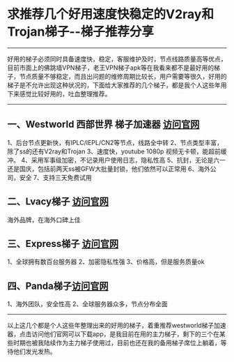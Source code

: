 # 求推荐几个好用速度快稳定的V2ray和Trojan梯子--梯子推荐分享
-------------------------------------

好用的梯子必须同时具备速度快，稳定，客服维护及时，节点线路质量高等优点，目前市面上的佛跳墙VPN梯子，老王VPN梯子apk等在我看来都不是最好用的梯子，节点质量不够稳定，而且出问题的维修周期比较长，用户需要等很久，好用的梯子是不允许出现这种状况的，下面给大家推荐的几个梯子，都是我个人这些年用下来感觉比较好用的，吐血整理推荐。

------------------------------------

## 一、Westworld 西部世界 梯子加速器 [访问官网](https://xbsj4621.fun/i/art025) 

1、后台节点更新快，有IPLC/IEPL/CN2等节点，线路全中转
2、节点类型丰富，除了ss的还有V2ray和Trojan
3、速度快，youtube 1080p 视频无卡顿，能超前缓冲。
4、采用军事级加密，不记录用户使用日志，隐私性高
5、抗封，无论是六一还是国庆，包括前两天ss被GFW大批量封锁，他们依然可以正常用
6、海外公司，安全
7、支持三天免费试用

## 二、Lvacy梯子 [访问官网](https://www.ivacykodi.com/)

海外品牌，在海外口碑上佳

## 三、Express梯子 [访问官网](https://www.xvbelink.com/)

1、全球拥有数百台服务器
2、加密隐私性强
3、价格高，但是服务质量ok

## 四、Panda梯子[访问官网](https://www.panhdpe.xyz/)
1、海外团队，安全性高
2、全球服务器众多，节点分布全面

------------------------------------------------
以上这几个都是个人这些年整理出来的好用的梯子，着重推荐westworld梯子加速器，点击访问他们官网可以下载app，是我目前在用的主力梯子，剩下的三个在某些时期也被我陆续作为主力梯子使用过，目前也还在我的备用梯子席位上躺着，等待他们发光发热。
